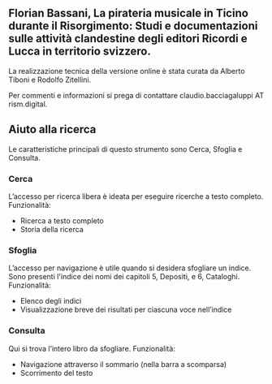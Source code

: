 ## Florian Bassani, La pirateria musicale in Ticino durante il Risorgimento: Studi e documentazioni sulle attività clandestine degli editori Ricordi e Lucca in territorio svizzero.

La realizzazione tecnica della versione online è stata curata da Alberto Tiboni e Rodolfo Zitellini.

Per commenti e informazioni si prega di contattare claudio.bacciagaluppi AT rism.digital.


## Aiuto alla ricerca
Le caratteristiche principali di questo strumento sono Cerca, Sfoglia e Consulta.

### Cerca
L’accesso per ricerca libera è ideata per eseguire ricerche a testo completo. Funzionalità:
- Ricerca a testo completo
- Storia della ricerca

### Sfoglia
L’accesso per navigazione è utile quando si desidera sfogliare un indice. Sono presenti l'indice dei nomi dei capitoli 5, Depositi, e 6, Cataloghi. Funzionalità:
- Elenco degli indici
- Visualizzazione breve dei risultati per ciascuna voce nell’indice

### Consulta
Qui si trova l’intero libro da sfogliare. Funzionalità:
- Navigazione attraverso il sommario (nella barra a scomparsa)
- Scorrimento del testo
